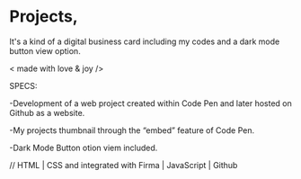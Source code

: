 # Projects, 

It's a kind of a digital business card including my codes and a dark mode button view option.

< made with love & joy />


SPECS:

-Development of a web project created within Code Pen and later hosted on Github as a website.

-My projects thumbnail through the “embed” feature of Code Pen.

-Dark Mode Button otion viem included.

// HTML | CSS and integrated with Firma | JavaScript | Github


